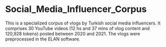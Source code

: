 # Social_Media_Influencer_Corpus
This is a specialized corpus of vlogs by Turkish social media influencers. It comprises 30 YouTube videos (12 hs and 37 mins of vlog content and 120,928 tokens) posted between 2020 and 2021. The vlogs were preprocessed in the ELAN software.
